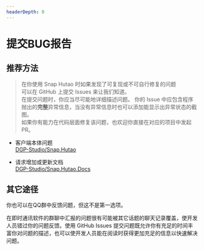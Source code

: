 ```yaml
---
headerDepth: 0
---
```


# 提交BUG报告

## 推荐方法

> 在你使用 Snap Hutao 时如果发现了可复现或不可自行修复的问题  
> 可以在 GitHub 上提交 Issues 来让我们知道。  
> 在提交问题时，你应当尽可能地详细描述问题。
> 你的 Issue 中应包含程序抛出的**完整**异常信息，当没有异常信息时也可以添加能显示出异常状态的截图。  
> 如果你有能力在代码层面修复该问题，也欢迎你直接在对应的项目中发起 PR。


- 客户端本体问题  
  [DGP-Studio/Snap.Hutao](https://github.com/DGP-Studio/Snap.Hutao/issues/new/choose)

- 请求增加或更新文档  
  [DGP-Studio/Snap.Hutao.Docs](https://github.com/DGP-Studio/Snap.Hutao.Docs/issues/new)

## 其它途径

你也可以在QQ群中反馈问题，但这不是第一选项。

在即时通讯软件的群聊中汇报的问题很有可能被其它话题的聊天记录覆盖，使开发人员错过你的问题反馈。使用 GitHub Issues 提交问题既允许你有充足的时间丰富你对问题的描述，也可以使开发人员能在阅读时获得更加充足的信息以快速解决问题。
